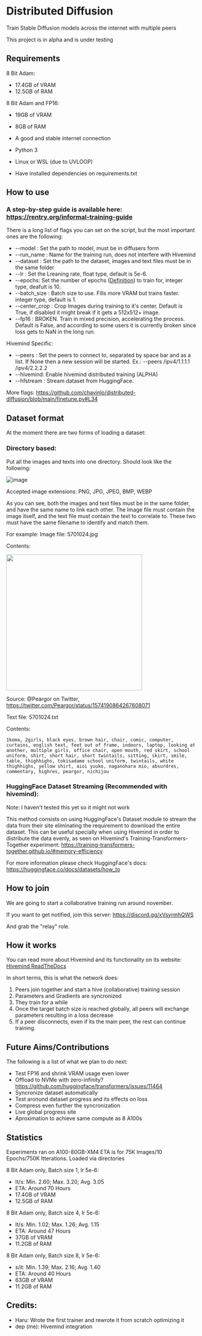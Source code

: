 # Distributed Diffusion
Train Stable Diffusion models across the internet with multiple peers

This project is in alpha and is under testing


## Requirements

8 Bit Adam:
- 17.4GB of VRAM
- 12.5GB of RAM

8 Bit Adam and FP16:
- 19GB of VRAM
- 8GB of RAM

- A good and stable internet connection
- Python 3
- Linux or WSL (due to UVLOOP)
- Have installed dependencies on requirements.txt

## How to use

### A step-by-step guide is available here: https://rentry.org/informal-training-guide

There is a long list of flags you can set on the script, but the most important ones are the following:

- --model : Set the path to model, must be in diffusers form
- --run_name : Name for the training run, does not interfere with Hivemind
- --dataset : Set the path to the dataset, images and text files must be in the same folder
- --lr : Set the Lreaning rate, float type, default is 5e-6.
- --epochs: Set the number of epochs ([Definition](https://deepai.org/machine-learning-glossary-and-terms/epoch)) to train for, integer type, deafult is 10.
- --batch_size : Batch size to use. Fills more VRAM but trains faster. integer type, default is 1.
- --center_crop : Crop Images during training to it's center. Default is True, if disabled it might break if it gets a 512x512+ image.
- --fp16 : BROKEN. Train in mixed precision, accelerating the process. Default is False, and according to some users it is currently broken since loss gets to NaN in the long run.

Hivemind Specific:
- --peers : Set the peers to connect to, separated by space bar and as a list. If None then a new session will be started. Ex.: --peers /ipv4/1.1.1.1 /ipv4/2.2.2.2
- --hivemind: Enable hivemind distributed training (ALPHA)
- --hfstream : Stream dataset from HuggingFace.

More flags: https://github.com/chavinlo/distributed-diffusion/blob/main/finetune.py#L34

## Dataset format
At the moment there are two forms of loading a dataset:
### Directory based:
Put all the images and texts into one directory. Should look like the following:

![image](https://user-images.githubusercontent.com/85657083/198753014-bb8947d4-618a-4f85-a480-197c141a6fbf.png)

Accepted image extensions: PNG, JPG, JPEG, BMP, WEBP

As you can see, both the images and text files must be in the same folder, and have the same name to link each other.
The Image file must contain the image itself, and the text file must contain the text to correlate to. These two must have the same filename to identify and match them.

For example:
Image file: 5701024.jpg

Contents:

<img src="https://user-images.githubusercontent.com/85657083/198753223-dcd059c1-6e20-4028-9fe0-387cc4890449.png" width="360" height="360" />

Source: @Peargor on Twitter, https://twitter.com/Peargor/status/1574190864267608071

Text file: 5701024.txt

Contents:

```
1koma, 2girls, black eyes, brown hair, chair, comic, computer, curtains, english text, feet out of frame, indoors, laptop, looking at another, multiple girls, office chair, open mouth, red skirt, school uniform, shirt, short hair, short twintails, sitting, skirt, smile, table, thighhighs, tokisadame school uniform, twintails, white thighhighs, yellow shirt, aioi yuuko, naganohara mio, absurdres, commentary, highres, peargor, nichijou
```
### HuggingFace Dataset Streaming (Recommended with hivemind):
Note: I haven't tested this yet so it might not work

This method consists on using HuggingFace's Dataset module to stream the data from their site eliminating the requirement to download the entire dataset. This can be useful specially when using Hivemind in order to distribute the data evenly, as seen on Hivemind's Training-Transformers-Together experiment: https://training-transformers-together.github.io/#memory-efficiency

For more information please check HuggingFace's docs:
https://huggingface.co/docs/datasets/how_to


## How to join
We are going to start a collaborative training run around november.

If you want to get notified, join this server: https://discord.gg/xVsyrmhQWS

And grab the "relay" role.

## How it works
You can read more about Hivemind and its functionality on its website: [Hivemind ReadTheDocs](https://learning-at-home.readthedocs.io/en/latest/index.html)

In short terms, this is what the network does:
1. Peers join together and start a hive (collaborative) training session
2. Parameters and Gradients are syncronized
3. They train for a while
4. Once the target batch size is reached globally, all peers will exchange parameters resulting in a loss decrease
5. If a peer disconnects, even if its the main peer, the rest can continue training.

## Future Aims/Contributions
The following is a list of what we plan to do next:
- Test FP16 and shrink VRAM usage even lower
- Offload to NVMe with zero-infinity? https://github.com/huggingface/transformers/issues/11464
- Syncronize dataset automatically
- Test aronund dataset progress and its effects on loss
- Compress even further the syncronization
- Live global progress site
- Aproximation to achieve same compute as 8 A100s

## Statistics
Experiments ran on A100-80GB-XM4
ETA is for 75K Images/10 Epochs/750K Itterations.
Loaded via directories

8 Bit Adam only, Batch size 1, lr 5e-6:
- It/s: Min. 2.60; Max. 3.20; Avg. 3.05
- ETA: Around 70 Hours
- 17.4GB of VRAM
- 12.5GB of RAM

8 Bit Adam only, Batch size 4, lr 5e-6:
- It/s: Min. 1.02; Max. 1.26; Avg. 1.15
- ETA: Around 47 Hours
- 37GB of VRAM
- 11.2GB of RAM

8 Bit Adam only, Batch size 8, lr 5e-6:
- s/it: Min. 1.39; Max. 2.16; Avg. 1.40
- ETA: Around 40 Hours
- 63GB of VRAM
- 11.2GB of RAM

## Credits:
- Haru: Wrote the first trainer and rewrote it from scratch optimizing it
- dep (me): Hivemind integration

